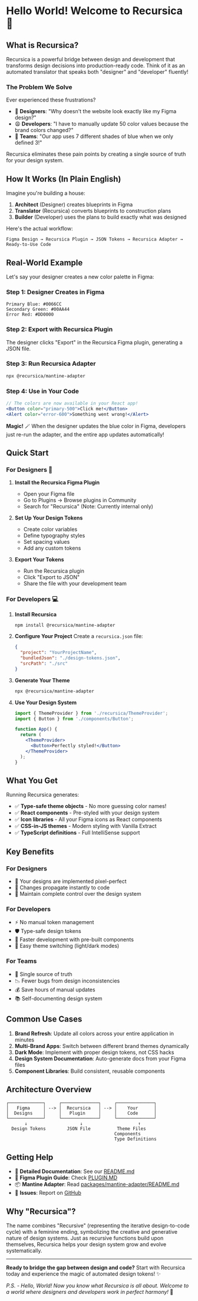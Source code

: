 # Hello World! Welcome to Recursica 👋

## What is Recursica?

Recursica is a powerful bridge between design and development that transforms design decisions into production-ready code. Think of it as an automated translator that speaks both "designer" and "developer" fluently!

### The Problem We Solve

Ever experienced these frustrations?
- 😤 **Designers**: "Why doesn't the website look exactly like my Figma design?"
- 😩 **Developers**: "I have to manually update 50 color values because the brand colors changed?"
- 🤯 **Teams**: "Our app uses 7 different shades of blue when we only defined 3!"

Recursica eliminates these pain points by creating a single source of truth for your design system.

## How It Works (In Plain English)

Imagine you're building a house:
1. **Architect** (Designer) creates blueprints in Figma
2. **Translator** (Recursica) converts blueprints to construction plans
3. **Builder** (Developer) uses the plans to build exactly what was designed

Here's the actual workflow:

```
Figma Design → Recursica Plugin → JSON Tokens → Recursica Adapter → Ready-to-Use Code
```

## Real-World Example

Let's say your designer creates a new color palette in Figma:

### Step 1: Designer Creates in Figma
```
Primary Blue: #0066CC
Secondary Green: #00AA44
Error Red: #DD0000
```

### Step 2: Export with Recursica Plugin
The designer clicks "Export" in the Recursica Figma plugin, generating a JSON file.

### Step 3: Run Recursica Adapter
```bash
npx @recursica/mantine-adapter
```

### Step 4: Use in Your Code
```jsx
// The colors are now available in your React app!
<Button color="primary-500">Click me!</Button>
<Alert color="error-600">Something went wrong!</Alert>
```

**Magic!** 🪄 When the designer updates the blue color in Figma, developers just re-run the adapter, and the entire app updates automatically!

## Quick Start

### For Designers 🎨

1. **Install the Recursica Figma Plugin**
   - Open your Figma file
   - Go to Plugins → Browse plugins in Community
   - Search for "Recursica" (Note: Currently internal only)

2. **Set Up Your Design Tokens**
   - Create color variables
   - Define typography styles
   - Set spacing values
   - Add any custom tokens

3. **Export Your Tokens**
   - Run the Recursica plugin
   - Click "Export to JSON"
   - Share the file with your development team

### For Developers 💻

1. **Install Recursica**
   ```bash
   npm install @recursica/mantine-adapter
   ```

2. **Configure Your Project**
   Create a `recursica.json` file:
   ```json
   {
     "project": "YourProjectName",
     "bundledJson": "./design-tokens.json",
     "srcPath": "./src"
   }
   ```

3. **Generate Your Theme**
   ```bash
   npx @recursica/mantine-adapter
   ```

4. **Use Your Design System**
   ```jsx
   import { ThemeProvider } from './recursica/ThemeProvider';
   import { Button } from './components/Button';

   function App() {
     return (
       <ThemeProvider>
         <Button>Perfectly styled!</Button>
       </ThemeProvider>
     );
   }
   ```

## What You Get

Running Recursica generates:
- ✅ **Type-safe theme objects** - No more guessing color names!
- ✅ **React components** - Pre-styled with your design system
- ✅ **Icon libraries** - All your Figma icons as React components
- ✅ **CSS-in-JS themes** - Modern styling with Vanilla Extract
- ✅ **TypeScript definitions** - Full IntelliSense support

## Key Benefits

### For Designers
- 🎯 Your designs are implemented pixel-perfect
- 🔄 Changes propagate instantly to code
- 📐 Maintain complete control over the design system

### For Developers
- ⚡ No manual token management
- 🛡️ Type-safe design tokens
- 🚀 Faster development with pre-built components
- 🔧 Easy theme switching (light/dark modes)

### For Teams
- 🤝 Single source of truth
- 📉 Fewer bugs from design inconsistencies
- 💰 Save hours of manual updates
- 📚 Self-documenting design system

## Common Use Cases

1. **Brand Refresh**: Update all colors across your entire application in minutes
2. **Multi-Brand Apps**: Switch between different brand themes dynamically
3. **Dark Mode**: Implement with proper design tokens, not CSS hacks
4. **Design System Documentation**: Auto-generate docs from your Figma files
5. **Component Libraries**: Build consistent, reusable components

## Architecture Overview

```
┌─────────────┐     ┌──────────────┐     ┌──────────────┐
│   Figma     │ --> │  Recursica   │ --> │    Your      │
│  Designs    │     │   Plugin     │     │    Code      │
└─────────────┘     └──────────────┘     └──────────────┘
       ↓                    ↓                     ↑
  Design Tokens        JSON File          Theme Files
                                         Components
                                         Type Definitions
```

## Getting Help

- 📖 **Detailed Documentation**: See our [README.md](./README.md)
- 🔌 **Figma Plugin Guide**: Check [PLUGIN.MD](./apps/figma-plugin/PLUGIN.MD)
- 📦 **Mantine Adapter**: Read [packages/mantine-adapter/README.md](./packages/mantine-adapter/README.md)
- 🐛 **Issues**: Report on [GitHub](https://github.com/borderux/recursica/issues)

## Why "Recursica"?

The name combines "Recursive" (representing the iterative design-to-code cycle) with a feminine ending, symbolizing the creative and generative nature of design systems. Just as recursive functions build upon themselves, Recursica helps your design system grow and evolve systematically.

---

**Ready to bridge the gap between design and code?** Start with Recursica today and experience the magic of automated design tokens! ✨

*P.S. - Hello, World! Now you know what Recursica is all about. Welcome to a world where designers and developers work in perfect harmony!* 🎉
